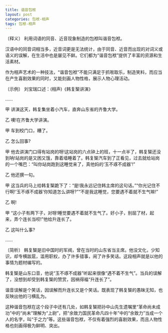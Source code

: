 ```yaml
---
title: 谐音包袱
layout: post
categories: 包袱-相声
tags: 包袱-相声
---
```


〔释义〕 利用词语的同音、近音现象制造的包袱叫谐音包袱。

汉语中的同音词相当多，近音词更是无法统计，由于同音、近音而出现的对词义或语义的误解，在生活中也是屡见不鲜。它们都为“谐音包袱”提供了丰富的资源和生活素材。

作为相声艺术的一种技法，“谐音包袱”不能只满足于抓哏取乐，制造笑料，而应当在产生喜剧效果的同时，又能刻画人物性格，展示人物心理活动。

〔示例〕 刘宝瑞口述：(相声)《韩复榘讲演》

……

甲 讲演这天，韩复集坐着小汽车，直奔山东省的齐鲁大学。

乙 噢!在齐鲁大学讲演。

甲 车到校门口，糟了。

乙 怎么回事?

甲 他去讲演门口得有站岗的呀!这站岗的六点钟上的班，十一点半了，韩复榘还没到呐!站岗的是又困又饿，靠着墙睡着了。韩复榘汽车到了正看见，过去就给站岗的一个嘴巴：“叫你站岗跑到这睡觉来了，真他妈的‘玉不琢不成器’!”

乙 他还撰一句。

甲 这当兵的马上给韩复榘跪下了：“是!我永远记住韩主席的这句话。”“你光记住不行啊!‘玉不琢不成器’你知道怎么讲呀?”“不是我这睡觉，您要遇不着就不生气嘛!”

乙 啊!

甲 “这小子有两下子，对呀!睡觉要遇不着就不生气了。好小子，别屈了材，起来，弄个连长当呗!”他给升连长了。

乙 这叫什么事?

……

〔简析〕 韩复榘是旧中国时的军阀，曾在当时的山东省当主席。他没文化，少知识，却专横跋扈，滥用职权，办了许多错事，闹了许多笑话。这段相声就是以他的事情为题材编写的。

韩复榘是山东口音，他说“玉不琢不成器”听起来很像“遇不着不生气”。当兵的误解了，没想到却受到韩复榘的赞赏，因祸得福“升连长了”。

谐音误解是个笑话，因误解而升连长又是个笑话。既表现了韩复榘的愚昧无知，也反映出他的刁横乱为。

这种谐音包袱在这个段子中还有几处，如韩复榘把孙中山先生遗嘱里“革命尚未成功”中的“尚未”理解为“上尉”，把“余致力国民革命凡四十年”中的“余致力”当成一个人的名字，叫“于之力”等。这些谐音包袱，不仅有着强烈的喜剧效果，而且人物性格也刻画得极为鲜明、突出。 